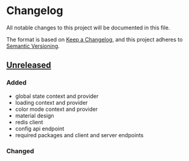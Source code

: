 # Changelog
All notable changes to this project will be documented in this file.

The format is based on [Keep a Changelog](https://keepachangelog.com/en/1.0.0/),
and this project adheres to [Semantic Versioning](https://semver.org/spec/v2.0.0.html).

## [Unreleased]
### Added
- global state context and provider
- loading context and provider
- color mode context and provider
- material design
- redis client
- config api endpoint
- required packages and client and server endpoints

### Changed


[Unreleased]: https://github.com/bohrsty/agenda-display/compare/81c0b52...HEAD
